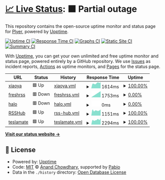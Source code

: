 # [📈 Live Status](https://Plyer.github.io/upptime): <!--live status--> **🟧 Partial outage**

This repository contains the open-source uptime monitor and status page for [Plyer](https://Plyer.github.io/upptime), powered by [Upptime](https://github.com/upptime/upptime).

[![Uptime CI](https://github.com/Plyer/upptime/workflows/Uptime%20CI/badge.svg)](https://github.com/Plyer/upptime/actions?query=workflow%3A%22Uptime+CI%22)
[![Response Time CI](https://github.com/Plyer/upptime/workflows/Response%20Time%20CI/badge.svg)](https://github.com/Plyer/upptime/actions?query=workflow%3A%22Response+Time+CI%22)
[![Graphs CI](https://github.com/Plyer/upptime/workflows/Graphs%20CI/badge.svg)](https://github.com/Plyer/upptime/actions?query=workflow%3A%22Graphs+CI%22)
[![Static Site CI](https://github.com/Plyer/upptime/workflows/Static%20Site%20CI/badge.svg)](https://github.com/Plyer/upptime/actions?query=workflow%3A%22Static+Site+CI%22)
[![Summary CI](https://github.com/Plyer/upptime/workflows/Summary%20CI/badge.svg)](https://github.com/Plyer/upptime/actions?query=workflow%3A%22Summary+CI%22)

With [Upptime](https://upptime.js.org), you can get your own unlimited and free uptime monitor and status page, powered entirely by a GitHub repository. We use [Issues](https://github.com/Plyer/upptime/issues) as incident reports, [Actions](https://github.com/Plyer/upptime/actions) as uptime monitors, and [Pages](https://Plyer.github.io/upptime) for the status page.

<!--start: status pages-->
<!-- This summary is generated by Upptime (https://github.com/upptime/upptime) -->
<!-- Do not edit this manually, your changes will be overwritten -->
<!-- prettier-ignore -->
| URL | Status | History | Response Time | Uptime |
| --- | ------ | ------- | ------------- | ------ |
| <img alt="" src="https://icons.duckduckgo.com/ip3/xiaoya.flyago.cn.ico" height="13"> [xiaoya](https://xiaoya.flyago.cn) | 🟩 Up | [xiaoya.yml](https://github.com/Plyer/upptime/commits/HEAD/history/xiaoya.yml) | <details><summary><img alt="Response time graph" src="./graphs/xiaoya/response-time-week.png" height="20"> 1614ms</summary><br><a href="https://Plyer.github.io/upptime/history/xiaoya"><img alt="Response time 1765" src="https://img.shields.io/endpoint?url=https%3A%2F%2Fraw.githubusercontent.com%2FPlyer%2Fupptime%2FHEAD%2Fapi%2Fxiaoya%2Fresponse-time.json"></a><br><a href="https://Plyer.github.io/upptime/history/xiaoya"><img alt="24-hour response time 1903" src="https://img.shields.io/endpoint?url=https%3A%2F%2Fraw.githubusercontent.com%2FPlyer%2Fupptime%2FHEAD%2Fapi%2Fxiaoya%2Fresponse-time-day.json"></a><br><a href="https://Plyer.github.io/upptime/history/xiaoya"><img alt="7-day response time 1614" src="https://img.shields.io/endpoint?url=https%3A%2F%2Fraw.githubusercontent.com%2FPlyer%2Fupptime%2FHEAD%2Fapi%2Fxiaoya%2Fresponse-time-week.json"></a><br><a href="https://Plyer.github.io/upptime/history/xiaoya"><img alt="30-day response time 1776" src="https://img.shields.io/endpoint?url=https%3A%2F%2Fraw.githubusercontent.com%2FPlyer%2Fupptime%2FHEAD%2Fapi%2Fxiaoya%2Fresponse-time-month.json"></a><br><a href="https://Plyer.github.io/upptime/history/xiaoya"><img alt="1-year response time 1765" src="https://img.shields.io/endpoint?url=https%3A%2F%2Fraw.githubusercontent.com%2FPlyer%2Fupptime%2FHEAD%2Fapi%2Fxiaoya%2Fresponse-time-year.json"></a></details> | <details><summary><a href="https://Plyer.github.io/upptime/history/xiaoya">100.00%</a></summary><a href="https://Plyer.github.io/upptime/history/xiaoya"><img alt="All-time uptime 99.87%" src="https://img.shields.io/endpoint?url=https%3A%2F%2Fraw.githubusercontent.com%2FPlyer%2Fupptime%2FHEAD%2Fapi%2Fxiaoya%2Fuptime.json"></a><br><a href="https://Plyer.github.io/upptime/history/xiaoya"><img alt="24-hour uptime 100.00%" src="https://img.shields.io/endpoint?url=https%3A%2F%2Fraw.githubusercontent.com%2FPlyer%2Fupptime%2FHEAD%2Fapi%2Fxiaoya%2Fuptime-day.json"></a><br><a href="https://Plyer.github.io/upptime/history/xiaoya"><img alt="7-day uptime 100.00%" src="https://img.shields.io/endpoint?url=https%3A%2F%2Fraw.githubusercontent.com%2FPlyer%2Fupptime%2FHEAD%2Fapi%2Fxiaoya%2Fuptime-week.json"></a><br><a href="https://Plyer.github.io/upptime/history/xiaoya"><img alt="30-day uptime 100.00%" src="https://img.shields.io/endpoint?url=https%3A%2F%2Fraw.githubusercontent.com%2FPlyer%2Fupptime%2FHEAD%2Fapi%2Fxiaoya%2Fuptime-month.json"></a><br><a href="https://Plyer.github.io/upptime/history/xiaoya"><img alt="1-year uptime 99.87%" src="https://img.shields.io/endpoint?url=https%3A%2F%2Fraw.githubusercontent.com%2FPlyer%2Fupptime%2FHEAD%2Fapi%2Fxiaoya%2Fuptime-year.json"></a></details>
| <img alt="" src="https://icons.duckduckgo.com/ip3/freshrss.flyago.cn.ico" height="13"> [freshrss](https://freshrss.flyago.cn) | 🟥 Down | [freshrss.yml](https://github.com/Plyer/upptime/commits/HEAD/history/freshrss.yml) | <details><summary><img alt="Response time graph" src="./graphs/freshrss/response-time-week.png" height="20"> 1753ms</summary><br><a href="https://Plyer.github.io/upptime/history/freshrss"><img alt="Response time 1784" src="https://img.shields.io/endpoint?url=https%3A%2F%2Fraw.githubusercontent.com%2FPlyer%2Fupptime%2FHEAD%2Fapi%2Ffreshrss%2Fresponse-time.json"></a><br><a href="https://Plyer.github.io/upptime/history/freshrss"><img alt="24-hour response time 0" src="https://img.shields.io/endpoint?url=https%3A%2F%2Fraw.githubusercontent.com%2FPlyer%2Fupptime%2FHEAD%2Fapi%2Ffreshrss%2Fresponse-time-day.json"></a><br><a href="https://Plyer.github.io/upptime/history/freshrss"><img alt="7-day response time 1753" src="https://img.shields.io/endpoint?url=https%3A%2F%2Fraw.githubusercontent.com%2FPlyer%2Fupptime%2FHEAD%2Fapi%2Ffreshrss%2Fresponse-time-week.json"></a><br><a href="https://Plyer.github.io/upptime/history/freshrss"><img alt="30-day response time 1599" src="https://img.shields.io/endpoint?url=https%3A%2F%2Fraw.githubusercontent.com%2FPlyer%2Fupptime%2FHEAD%2Fapi%2Ffreshrss%2Fresponse-time-month.json"></a><br><a href="https://Plyer.github.io/upptime/history/freshrss"><img alt="1-year response time 1784" src="https://img.shields.io/endpoint?url=https%3A%2F%2Fraw.githubusercontent.com%2FPlyer%2Fupptime%2FHEAD%2Fapi%2Ffreshrss%2Fresponse-time-year.json"></a></details> | <details><summary><a href="https://Plyer.github.io/upptime/history/freshrss">0.00%</a></summary><a href="https://Plyer.github.io/upptime/history/freshrss"><img alt="All-time uptime 92.76%" src="https://img.shields.io/endpoint?url=https%3A%2F%2Fraw.githubusercontent.com%2FPlyer%2Fupptime%2FHEAD%2Fapi%2Ffreshrss%2Fuptime.json"></a><br><a href="https://Plyer.github.io/upptime/history/freshrss"><img alt="24-hour uptime 0.00%" src="https://img.shields.io/endpoint?url=https%3A%2F%2Fraw.githubusercontent.com%2FPlyer%2Fupptime%2FHEAD%2Fapi%2Ffreshrss%2Fuptime-day.json"></a><br><a href="https://Plyer.github.io/upptime/history/freshrss"><img alt="7-day uptime 0.00%" src="https://img.shields.io/endpoint?url=https%3A%2F%2Fraw.githubusercontent.com%2FPlyer%2Fupptime%2FHEAD%2Fapi%2Ffreshrss%2Fuptime-week.json"></a><br><a href="https://Plyer.github.io/upptime/history/freshrss"><img alt="30-day uptime 16.25%" src="https://img.shields.io/endpoint?url=https%3A%2F%2Fraw.githubusercontent.com%2FPlyer%2Fupptime%2FHEAD%2Fapi%2Ffreshrss%2Fuptime-month.json"></a><br><a href="https://Plyer.github.io/upptime/history/freshrss"><img alt="1-year uptime 92.76%" src="https://img.shields.io/endpoint?url=https%3A%2F%2Fraw.githubusercontent.com%2FPlyer%2Fupptime%2FHEAD%2Fapi%2Ffreshrss%2Fuptime-year.json"></a></details>
| <img alt="" src="https://icons.duckduckgo.com/ip3/blog.flyago.cn.ico" height="13"> [halo](https://blog.flyago.cn) | 🟥 Down | [halo.yml](https://github.com/Plyer/upptime/commits/HEAD/history/halo.yml) | <details><summary><img alt="Response time graph" src="./graphs/halo/response-time-week.png" height="20"> 0ms</summary><br><a href="https://Plyer.github.io/upptime/history/halo"><img alt="Response time 1968" src="https://img.shields.io/endpoint?url=https%3A%2F%2Fraw.githubusercontent.com%2FPlyer%2Fupptime%2FHEAD%2Fapi%2Fhalo%2Fresponse-time.json"></a><br><a href="https://Plyer.github.io/upptime/history/halo"><img alt="24-hour response time 0" src="https://img.shields.io/endpoint?url=https%3A%2F%2Fraw.githubusercontent.com%2FPlyer%2Fupptime%2FHEAD%2Fapi%2Fhalo%2Fresponse-time-day.json"></a><br><a href="https://Plyer.github.io/upptime/history/halo"><img alt="7-day response time 0" src="https://img.shields.io/endpoint?url=https%3A%2F%2Fraw.githubusercontent.com%2FPlyer%2Fupptime%2FHEAD%2Fapi%2Fhalo%2Fresponse-time-week.json"></a><br><a href="https://Plyer.github.io/upptime/history/halo"><img alt="30-day response time 0" src="https://img.shields.io/endpoint?url=https%3A%2F%2Fraw.githubusercontent.com%2FPlyer%2Fupptime%2FHEAD%2Fapi%2Fhalo%2Fresponse-time-month.json"></a><br><a href="https://Plyer.github.io/upptime/history/halo"><img alt="1-year response time 1968" src="https://img.shields.io/endpoint?url=https%3A%2F%2Fraw.githubusercontent.com%2FPlyer%2Fupptime%2FHEAD%2Fapi%2Fhalo%2Fresponse-time-year.json"></a></details> | <details><summary><a href="https://Plyer.github.io/upptime/history/halo">0.00%</a></summary><a href="https://Plyer.github.io/upptime/history/halo"><img alt="All-time uptime 15.39%" src="https://img.shields.io/endpoint?url=https%3A%2F%2Fraw.githubusercontent.com%2FPlyer%2Fupptime%2FHEAD%2Fapi%2Fhalo%2Fuptime.json"></a><br><a href="https://Plyer.github.io/upptime/history/halo"><img alt="24-hour uptime 0.00%" src="https://img.shields.io/endpoint?url=https%3A%2F%2Fraw.githubusercontent.com%2FPlyer%2Fupptime%2FHEAD%2Fapi%2Fhalo%2Fuptime-day.json"></a><br><a href="https://Plyer.github.io/upptime/history/halo"><img alt="7-day uptime 0.00%" src="https://img.shields.io/endpoint?url=https%3A%2F%2Fraw.githubusercontent.com%2FPlyer%2Fupptime%2FHEAD%2Fapi%2Fhalo%2Fuptime-week.json"></a><br><a href="https://Plyer.github.io/upptime/history/halo"><img alt="30-day uptime 0.00%" src="https://img.shields.io/endpoint?url=https%3A%2F%2Fraw.githubusercontent.com%2FPlyer%2Fupptime%2FHEAD%2Fapi%2Fhalo%2Fuptime-month.json"></a><br><a href="https://Plyer.github.io/upptime/history/halo"><img alt="1-year uptime 15.39%" src="https://img.shields.io/endpoint?url=https%3A%2F%2Fraw.githubusercontent.com%2FPlyer%2Fupptime%2FHEAD%2Fapi%2Fhalo%2Fuptime-year.json"></a></details>
| <img alt="" src="https://icons.duckduckgo.com/ip3/rsshub.flyago.cn.ico" height="13"> [RSSHub](https://rsshub.flyago.cn) | 🟩 Up | [rss-hub.yml](https://github.com/Plyer/upptime/commits/HEAD/history/rss-hub.yml) | <details><summary><img alt="Response time graph" src="./graphs/rss-hub/response-time-week.png" height="20"> 1151ms</summary><br><a href="https://Plyer.github.io/upptime/history/rss-hub"><img alt="Response time 1457" src="https://img.shields.io/endpoint?url=https%3A%2F%2Fraw.githubusercontent.com%2FPlyer%2Fupptime%2FHEAD%2Fapi%2Frss-hub%2Fresponse-time.json"></a><br><a href="https://Plyer.github.io/upptime/history/rss-hub"><img alt="24-hour response time 1334" src="https://img.shields.io/endpoint?url=https%3A%2F%2Fraw.githubusercontent.com%2FPlyer%2Fupptime%2FHEAD%2Fapi%2Frss-hub%2Fresponse-time-day.json"></a><br><a href="https://Plyer.github.io/upptime/history/rss-hub"><img alt="7-day response time 1151" src="https://img.shields.io/endpoint?url=https%3A%2F%2Fraw.githubusercontent.com%2FPlyer%2Fupptime%2FHEAD%2Fapi%2Frss-hub%2Fresponse-time-week.json"></a><br><a href="https://Plyer.github.io/upptime/history/rss-hub"><img alt="30-day response time 1792" src="https://img.shields.io/endpoint?url=https%3A%2F%2Fraw.githubusercontent.com%2FPlyer%2Fupptime%2FHEAD%2Fapi%2Frss-hub%2Fresponse-time-month.json"></a><br><a href="https://Plyer.github.io/upptime/history/rss-hub"><img alt="1-year response time 1457" src="https://img.shields.io/endpoint?url=https%3A%2F%2Fraw.githubusercontent.com%2FPlyer%2Fupptime%2FHEAD%2Fapi%2Frss-hub%2Fresponse-time-year.json"></a></details> | <details><summary><a href="https://Plyer.github.io/upptime/history/rss-hub">100.00%</a></summary><a href="https://Plyer.github.io/upptime/history/rss-hub"><img alt="All-time uptime 99.90%" src="https://img.shields.io/endpoint?url=https%3A%2F%2Fraw.githubusercontent.com%2FPlyer%2Fupptime%2FHEAD%2Fapi%2Frss-hub%2Fuptime.json"></a><br><a href="https://Plyer.github.io/upptime/history/rss-hub"><img alt="24-hour uptime 100.00%" src="https://img.shields.io/endpoint?url=https%3A%2F%2Fraw.githubusercontent.com%2FPlyer%2Fupptime%2FHEAD%2Fapi%2Frss-hub%2Fuptime-day.json"></a><br><a href="https://Plyer.github.io/upptime/history/rss-hub"><img alt="7-day uptime 100.00%" src="https://img.shields.io/endpoint?url=https%3A%2F%2Fraw.githubusercontent.com%2FPlyer%2Fupptime%2FHEAD%2Fapi%2Frss-hub%2Fuptime-week.json"></a><br><a href="https://Plyer.github.io/upptime/history/rss-hub"><img alt="30-day uptime 100.00%" src="https://img.shields.io/endpoint?url=https%3A%2F%2Fraw.githubusercontent.com%2FPlyer%2Fupptime%2FHEAD%2Fapi%2Frss-hub%2Fuptime-month.json"></a><br><a href="https://Plyer.github.io/upptime/history/rss-hub"><img alt="1-year uptime 99.90%" src="https://img.shields.io/endpoint?url=https%3A%2F%2Fraw.githubusercontent.com%2FPlyer%2Fupptime%2FHEAD%2Fapi%2Frss-hub%2Fuptime-year.json"></a></details>
| <img alt="" src="https://icons.duckduckgo.com/ip3/flyago.cn.ico" height="13"> [teslamate](https://flyago.cn/site.webmanifest) | 🟩 Up | [teslamate.yml](https://github.com/Plyer/upptime/commits/HEAD/history/teslamate.yml) | <details><summary><img alt="Response time graph" src="./graphs/teslamate/response-time-week.png" height="20"> 2294ms</summary><br><a href="https://Plyer.github.io/upptime/history/teslamate"><img alt="Response time 2324" src="https://img.shields.io/endpoint?url=https%3A%2F%2Fraw.githubusercontent.com%2FPlyer%2Fupptime%2FHEAD%2Fapi%2Fteslamate%2Fresponse-time.json"></a><br><a href="https://Plyer.github.io/upptime/history/teslamate"><img alt="24-hour response time 2986" src="https://img.shields.io/endpoint?url=https%3A%2F%2Fraw.githubusercontent.com%2FPlyer%2Fupptime%2FHEAD%2Fapi%2Fteslamate%2Fresponse-time-day.json"></a><br><a href="https://Plyer.github.io/upptime/history/teslamate"><img alt="7-day response time 2294" src="https://img.shields.io/endpoint?url=https%3A%2F%2Fraw.githubusercontent.com%2FPlyer%2Fupptime%2FHEAD%2Fapi%2Fteslamate%2Fresponse-time-week.json"></a><br><a href="https://Plyer.github.io/upptime/history/teslamate"><img alt="30-day response time 2754" src="https://img.shields.io/endpoint?url=https%3A%2F%2Fraw.githubusercontent.com%2FPlyer%2Fupptime%2FHEAD%2Fapi%2Fteslamate%2Fresponse-time-month.json"></a><br><a href="https://Plyer.github.io/upptime/history/teslamate"><img alt="1-year response time 2324" src="https://img.shields.io/endpoint?url=https%3A%2F%2Fraw.githubusercontent.com%2FPlyer%2Fupptime%2FHEAD%2Fapi%2Fteslamate%2Fresponse-time-year.json"></a></details> | <details><summary><a href="https://Plyer.github.io/upptime/history/teslamate">100.00%</a></summary><a href="https://Plyer.github.io/upptime/history/teslamate"><img alt="All-time uptime 99.88%" src="https://img.shields.io/endpoint?url=https%3A%2F%2Fraw.githubusercontent.com%2FPlyer%2Fupptime%2FHEAD%2Fapi%2Fteslamate%2Fuptime.json"></a><br><a href="https://Plyer.github.io/upptime/history/teslamate"><img alt="24-hour uptime 100.00%" src="https://img.shields.io/endpoint?url=https%3A%2F%2Fraw.githubusercontent.com%2FPlyer%2Fupptime%2FHEAD%2Fapi%2Fteslamate%2Fuptime-day.json"></a><br><a href="https://Plyer.github.io/upptime/history/teslamate"><img alt="7-day uptime 100.00%" src="https://img.shields.io/endpoint?url=https%3A%2F%2Fraw.githubusercontent.com%2FPlyer%2Fupptime%2FHEAD%2Fapi%2Fteslamate%2Fuptime-week.json"></a><br><a href="https://Plyer.github.io/upptime/history/teslamate"><img alt="30-day uptime 100.00%" src="https://img.shields.io/endpoint?url=https%3A%2F%2Fraw.githubusercontent.com%2FPlyer%2Fupptime%2FHEAD%2Fapi%2Fteslamate%2Fuptime-month.json"></a><br><a href="https://Plyer.github.io/upptime/history/teslamate"><img alt="1-year uptime 99.88%" src="https://img.shields.io/endpoint?url=https%3A%2F%2Fraw.githubusercontent.com%2FPlyer%2Fupptime%2FHEAD%2Fapi%2Fteslamate%2Fuptime-year.json"></a></details>

<!--end: status pages-->

[**Visit our status website →**](https://Plyer.github.io/upptime)

## 📄 License

- Powered by: [Upptime](https://github.com/upptime/upptime)
- Code: [MIT](./LICENSE) © [Anand Chowdhary](https://anandchowdhary.com), supported by [Pabio](https://pabio.com)
- Data in the `./history` directory: [Open Database License](https://opendatacommons.org/licenses/odbl/1-0/)
